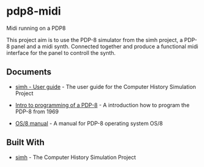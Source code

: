 # pdp8-midi
Midi running on a PDP8

This project aim is to use the PDP-8 simulator from the simh project, a PDP-8 panel and a midi synth. Connected together and produce a functional midi interface for the panel to controll the synth.

## Documents

* [simh - User guide](http://simh.trailing-edge.com/pdf/simh_doc.pdf) - The user guide for the Computer History Simulation Project

* [Intro to programming of a PDP-8](http://cs.carleton.edu/faculty/jondich/documents/IntroToProgramming1969.pdf) - A introduction how to program the PDP-8 from 1969

* [OS/8 manual](https://archive.org/details/bitsavers_decpdp8os8an_11163494) - A manual for PDP-8 operating system OS/8

## Built With

* [simh](https://github.com/simh/simh) - The Computer History Simulation Project